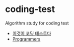 # coding-test
Algorithm study for coding test

- [이것이 코딩 테스트다](https://oceanic-warlock-341.notion.site/2805e1f488124490ac9c810c28904402?v=380c305433e94a3eac2a9703d9a987bf)
- [Programmers](https://www.notion.so/9628c04e837b4e60b6a0f3e4f91b8ebf?v=e0832dcff3ef4e9fb450fc71e23702c5)
